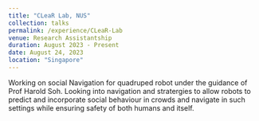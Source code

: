 ```yaml
---
title: "CLeaR Lab, NUS"
collection: talks
permalink: /experience/CLeaR-Lab
venue: Research Assistantship
duration: August 2023 - Present
date: August 24, 2023
location: "Singapore"
---
```

 Working on social Navigation for quadruped robot under the guidance of Prof Harold Soh. Looking into navigation and stratergies to allow robots to predict and incorporate social behaviour in crowds and navigate in such settings while ensuring safety of both humans and itself. 